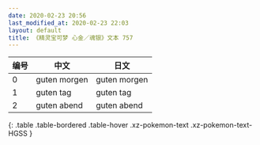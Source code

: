 ```yaml
---
date: 2020-02-23 20:56
last_modified_at: 2020-02-23 22:03
layout: default
title: 《精灵宝可梦 心金／魂银》文本 757
---
```

| 编号 | 中文 | 日文 |
| ---- | ---- | ---- |
| 0 | guten morgen | guten morgen |
| 1 | guten tag | guten tag |
| 2 | guten abend | guten abend |
{: .table .table-bordered .table-hover .xz-pokemon-text .xz-pokemon-text-HGSS }